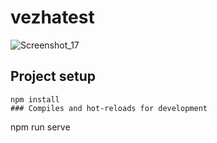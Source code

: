 # vezhatest

![Screenshot_17](https://user-images.githubusercontent.com/83027415/184342762-223fe3d3-23f7-42a5-a222-0662f5b86d98.png)

## Project setup
```
npm install
### Compiles and hot-reloads for development
```
npm run serve
```
